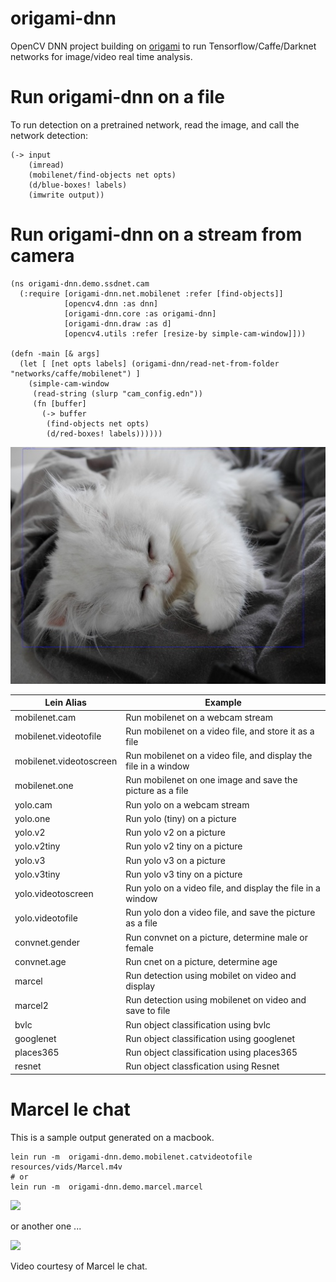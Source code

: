 # origami-dnn

OpenCV DNN project building on [origami](https://github.com/hellonico/origami) to run Tensorflow/Caffe/Darknet networks for image/video real time analysis.

# Run origami-dnn on a file 

To run detection on a pretrained network, read the image, and call the network detection:

```
(-> input
    (imread)
    (mobilenet/find-objects net opts)
    (d/blue-boxes! labels)
    (imwrite output))
```

# Run origami-dnn on a stream from camera

```
(ns origami-dnn.demo.ssdnet.cam
  (:require [origami-dnn.net.mobilenet :refer [find-objects]]
            [opencv4.dnn :as dnn]
            [origami-dnn.core :as origami-dnn]
            [origami-dnn.draw :as d]
            [opencv4.utils :refer [resize-by simple-cam-window]]))

(defn -main [& args]
  (let [ [net opts labels] (origami-dnn/read-net-from-folder "networks/caffe/mobilenet") ]
    (simple-cam-window
     (read-string (slurp "cam_config.edn"))
     (fn [buffer]
       (-> buffer 
        (find-objects net opts) 
        (d/red-boxes! labels))))))
```



![doc/detected.jpg](doc/detected.jpg)

| Lein Alias           | Example                                                      |
| -------------------- | ------------------------------------------------------------ |
| mobilenet.cam           | Run mobilenet on a webcam stream                    |
| mobilenet.videotofile   | Run mobilenet on a video file, and store it as a file  |
| mobilenet.videotoscreen | Run mobilenet on a video file, and display the file in a window |
| mobilenet.one           | Run mobilenet on one image and save the picture as a file |
| yolo.cam             | Run yolo on a webcam stream                                  |
| yolo.one             | Run yolo (tiny) on a picture                                 |
| yolo.v2              | Run yolo v2 on a picture                                     |
| yolo.v2tiny          | Run yolo v2 tiny on a picture                                |
| yolo.v3              | Run yolo v3 on a picture                                     |
| yolo.v3tiny          | Run yolo v3 tiny on a picture                                |
| yolo.videotoscreen   | Run yolo on a video file, and display the file in a window   |
| yolo.videotofile     | Run yolo don a video file, and save the picture as a file    |
| convnet.gender   | Run convnet on a picture, determine male or female |
| convnet.age | Run cnet on a picture, determine age                      |
| marcel | Run detection using mobilet on video and display |
| marcel2 | Run detection using mobilenet on video and save to file |
| bvlc | Run object classification using bvlc |
| googlenet | Run object classification using googlenet |
| places365 | Run object classification using places365 |
| resnet | Run object classfication using Resnet |

# Marcel le chat

This is a sample output generated on a macbook.

```
lein run -m  origami-dnn.demo.mobilenet.catvideotofile resources/vids/Marcel.m4v
# or 
lein run -m  origami-dnn.demo.marcel.marcel
```

![](doc/marcel.gif)

or another one ...

![](doc/marcel2.gif)

Video courtesy of Marcel le chat.
